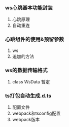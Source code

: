 ### ws心跳基本功能封装
1. 心跳原理
2. 自动重连

### 心跳组件的使用&预留参数
1. ws
2. 追加的方法

### ws的数据传输格式
1. class WsData 暂定

### ts打包自动生成.d.ts
1. 配置文件
2. webpack和tsconfig配置
3. webpack版本